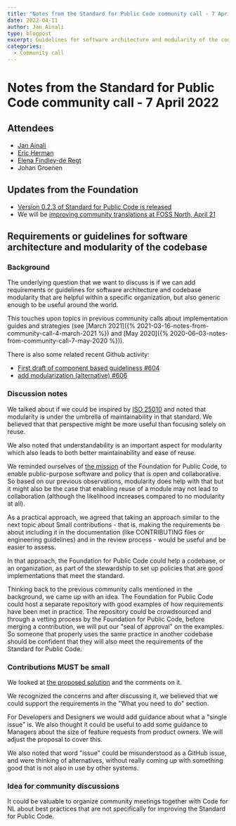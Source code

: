 ```yaml
---
title: "Notes from the Standard for Public Code community call - 7 April 2022"
date: 2022-04-11
author: Jan Ainali
type: blogpost
excerpt: Guidelines for software architecture and modularity of the codebase
categories:
  - Community call
---
```


# Notes from the Standard for Public Code community call - 7 April 2022

## Attendees

* [Jan Ainali](https://publiccode.net/who-we-are/team/jan-ainali.html)
* [Eric Herman](https://publiccode.net/who-we-are/team/eric-herman.html)
* [Elena Findley-de Regt](https://publiccode.net/who-we-are/team/elena-findley-de-regt.html)
* Johan Groenen

## Updates from the Foundation

* [Version 0.2.3 of Standard for Public Code is released](https://github.com/publiccodenet/standard/releases/tag/0.2.3)
* We will be [improving community translations at FOSS North, April 21](https://foss-north.se/2022/communityday.html)

## Requirements or guidelines for software architecture and modularity of the codebase

### Background

The underlying question that we want to discuss is if we can add requirements or guidelines for software architecture and codebase modularity that are helpful within a specific organization, but also generic enough to be useful around the world.

This touches upon topics in previous community calls about implementation guides and strategies (see [March 2021]({% 2021-03-16-notes-from-community-call-4-march-2021 %}) and [May 2020]({% 2020-06-03-notes-from-community-call-7-may-2020 %})).

There is also some related recent Github activity:

* [First draft of component based guideliness #604](https://github.com/publiccodenet/standard/pull/604)
* [add modularization (alternative) #606](https://github.com/publiccodenet/standard/pull/606)

### Discussion notes

We talked about if we could be inspired by [ISO 25010](https://iso25000.com/index.php/en/iso-25000-standards/iso-25010) and noted that modularity is under the umbrella of maintainability in that standard.
We believed that that perspective might be more useful than focusing solely on reuse.

We also noted that understandability is an important aspect for modularity which also leads to both better maintainability and ease of reuse.

We reminded ourselves of [the mission](https://about.publiccode.net/organization/mission.html) of the Foundation for Public Code, to enable public-purpose software and policy that is open and collaborative.
So based on our previous observations, modularity does help with that but it might also be the case that enabling reuse of a module may not lead to collaboration (although the likelihood increases compared to no modularity at all).

As a practical approach, we agreed that taking an approach similar to the next topic about Small contributions - that is, making the requirements be about including it in the documentation (like CONTRIBUTING files or engineering guidelines) and in the review process - would be useful and be easier to assess.

In that approach, the Foundation for Public Code could help a codebase, or an organization, as part of the stewardship to set up policies that are good implementations that meet the standard.

Thinking back to the previous community calls mentioned in the background, we came up with an idea.
The Foundation for Public Code could host a separate repository with good examples of how requirements have been met in practice.
The repository could be crowdsourced and through a vetting process by the Foundation for Public Code, before merging a contribution, we will put our "seal of approval" on the examples.
So someone that properly uses the same practice in another codebase should be confident that they will also meet the requirements of the Standard for Public Code.

### Contributions MUST be small

We looked at [the proposed solution](https://github.com/publiccodenet/standard/pull/602) and the comments on it.

We recognized the concerns and after discussing it, we believed that we could support the requirements in the "What you need to do" section.

For Developers and Designers we would add guidance about what a "single issue" is.
We also thought it could be useful to add some guidance to Managers about the size of feature requests from product owners. We will adjust the proposal to cover this.

We also noted that word "issue" could be misunderstood as a GitHub issue, and were thinking of alternatives, without really coming up with something good that is not also in use by other systems.

### Idea for community discussions

It could be valuable to organize community meetings together with Code for NL about best practices that are not specifically for improving the Standard for Public Code.
